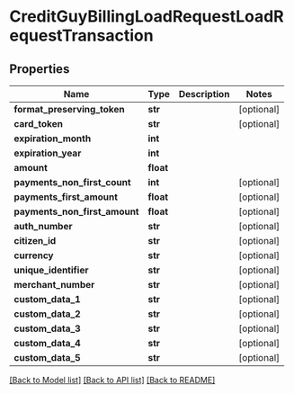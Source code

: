 # CreditGuyBillingLoadRequestLoadRequestTransaction

## Properties
Name | Type | Description | Notes
------------ | ------------- | ------------- | -------------
**format_preserving_token** | **str** |  | [optional] 
**card_token** | **str** |  | [optional] 
**expiration_month** | **int** |  | 
**expiration_year** | **int** |  | 
**amount** | **float** |  | 
**payments_non_first_count** | **int** |  | [optional] 
**payments_first_amount** | **float** |  | [optional] 
**payments_non_first_amount** | **float** |  | [optional] 
**auth_number** | **str** |  | [optional] 
**citizen_id** | **str** |  | [optional] 
**currency** | **str** |  | [optional] 
**unique_identifier** | **str** |  | [optional] 
**merchant_number** | **str** |  | [optional] 
**custom_data_1** | **str** |  | [optional] 
**custom_data_2** | **str** |  | [optional] 
**custom_data_3** | **str** |  | [optional] 
**custom_data_4** | **str** |  | [optional] 
**custom_data_5** | **str** |  | [optional] 

[[Back to Model list]](../README.md#documentation-for-models) [[Back to API list]](../README.md#documentation-for-api-endpoints) [[Back to README]](../README.md)


